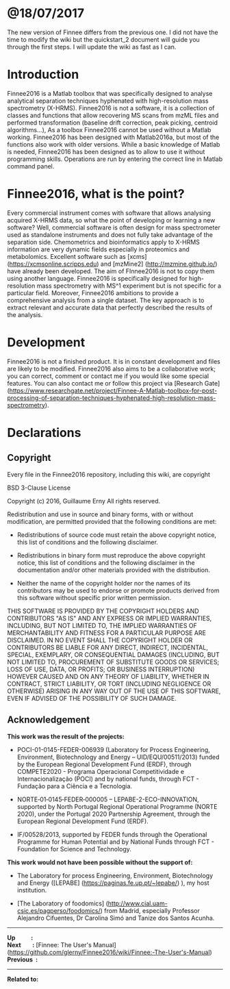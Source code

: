# @18/07/2017
The new version of Finnee differs from the previous one. I did not have the time to modify the wiki but the quickstart_2 document will guide you through the first steps. I will update the wiki as fast as I can.

# Introduction  
Finnee2016 is a Matlab toolbox that was specifically designed to analyse analytical separation techniques hyphenated with high-resolution mass spectrometry (X-HRMS). Finnee2016 is not a software, it is a collection of classes and functions that allow recovering MS scans from mzML files and performed transformation (baseline drift correction, peak picking, centroid algorithms…), As a toolbox Finnee2016 cannot be used without a Matlab working. Finnee2016 has been designed with Matlab2016a, but most of the functions also work with older versions. While a basic knowledge of Matlab is needed, Finnee2016 has been designed as to allow to use it without programming skills. Operations are run by entering the correct line in Matlab command panel.

# Finnee2016, what is the point?
Every commercial instrument comes with software that allows analysing acquired X-HRMS data, so what the point of developing or learning a new software? Well, commercial software is often design for mass spectrometer used as standalone instruments and does not fully take advantage of the separation side. Chemometrics and bioinformatics apply to X-HRMS information are very dynamic fields especially in proteomics and metabolomics. Excellent software such as [xcms] (https://xcmsonline.scripps.edu) and [mzMine2] (http://mzmine.github.io/) have already been developed. The aim of FInnee2016 is not to copy them using another language.  Finnee2016 is specifically designed for high-resolution mass spectrometry with MS^1 experiment but is not specific for a particular field. Moreover, Finnee2016 ambitions to provide a comprehensive analysis from a single dataset. The key approach is to extract relevant and accurate data that perfectly described the results of the analysis. 

# Development
Finnee2016 is not a finished product. It is in constant development and files are likely to be modified. Finnee2016 also aims to be a collaborative work; you can correct, comment or contact me if you would like some special features. You can also contact me or follow this project via [Research Gate] (https://www.researchgate.net/project/Finnee-A-Matlab-toolbox-for-post-processing-of-separation-techniques-hyphenated-high-resolution-mass-spectrometry).
  
# Declarations
## Copyright
Every file in the Finnee2016 repository, including this wiki, are copyright

BSD 3-Clause License

Copyright (c) 2016, Guillaume Erny
All rights reserved.

Redistribution and use in source and binary forms, with or without
modification, are permitted provided that the following conditions are met:

* Redistributions of source code must retain the above copyright notice, this
  list of conditions and the following disclaimer.

* Redistributions in binary form must reproduce the above copyright notice,
  this list of conditions and the following disclaimer in the documentation
  and/or other materials provided with the distribution.

* Neither the name of the copyright holder nor the names of its
  contributors may be used to endorse or promote products derived from
  this software without specific prior written permission.

THIS SOFTWARE IS PROVIDED BY THE COPYRIGHT HOLDERS AND CONTRIBUTORS "AS IS"
AND ANY EXPRESS OR IMPLIED WARRANTIES, INCLUDING, BUT NOT LIMITED TO, THE
IMPLIED WARRANTIES OF MERCHANTABILITY AND FITNESS FOR A PARTICULAR PURPOSE ARE
DISCLAIMED. IN NO EVENT SHALL THE COPYRIGHT HOLDER OR CONTRIBUTORS BE LIABLE
FOR ANY DIRECT, INDIRECT, INCIDENTAL, SPECIAL, EXEMPLARY, OR CONSEQUENTIAL
DAMAGES (INCLUDING, BUT NOT LIMITED TO, PROCUREMENT OF SUBSTITUTE GOODS OR
SERVICES; LOSS OF USE, DATA, OR PROFITS; OR BUSINESS INTERRUPTION) HOWEVER
CAUSED AND ON ANY THEORY OF LIABILITY, WHETHER IN CONTRACT, STRICT LIABILITY,
OR TORT (INCLUDING NEGLIGENCE OR OTHERWISE) ARISING IN ANY WAY OUT OF THE USE
OF THIS SOFTWARE, EVEN IF ADVISED OF THE POSSIBILITY OF SUCH DAMAGE.

## Acknowledgement

**This work was the result of the projects:**      
+ POCI-01-0145-FEDER-006939 (Laboratory for Process Engineering, Environment, Biotechnology and Energy – UID/EQU/00511/2013) funded by the European Regional Development Fund (ERDF), through COMPETE2020 - Programa Operacional Competitividade e Internacionalização (POCI) and by national funds, through FCT - Fundação para a Ciência e a Tecnologia. 
  
+ NORTE‐01‐0145‐FEDER‐000005 – LEPABE-2-ECO-INNOVATION, supported by North Portugal Regional Operational Programme (NORTE 2020), under the Portugal 2020 Partnership Agreement, through the European Regional Development Fund (ERDF).   

+ IF/00528/2013, supported by FEDER funds through the Operational Programme for Human Potential and by National Funds through FCT - Foundation for Science and Technology.    

**This work would not have been possible without the support of:**    
+ The Laboratory for process Engineering, Environment, Biotechnology and Energy ([LEPABE] (https://paginas.fe.up.pt/~lepabe/) ), my host institution.   

+ [The Laboratory of foodomics] (http://www.cial.uam-csic.es/pagperso/foodomics/) from Madrid, especially Professor Alejandro Cifuentes, Dr Carolina Simó and Tanize dos Santos Acunha.   




***
**Up&nbsp;&nbsp;&nbsp;&nbsp;&nbsp;&nbsp;&nbsp;&nbsp;&nbsp;&nbsp;&nbsp;:**  
**Next&nbsp;&nbsp;&nbsp;&nbsp;&nbsp;&nbsp;&nbsp;&nbsp;:** [Finnee: The User's Manual] (https://github.com/glerny/Finnee2016/wiki/Finnee:-The-User's-Manual)  
**Previous&nbsp;&nbsp;:** 
***
**Related to:**
